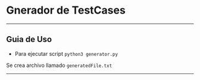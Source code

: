 # Gnerador de TestCases
---
## Guia de Uso
* Para ejecutar script
    `python3 generator.py`

Se crea archivo llamado `generatedFile.txt` 

---